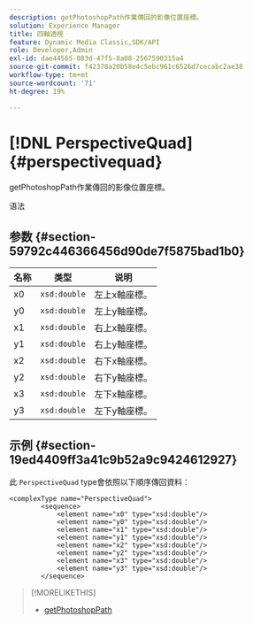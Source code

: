```yaml
---
description: getPhotoshopPath作業傳回的影像位置座標。
solution: Experience Manager
title: 四軸透視
feature: Dynamic Media Classic,SDK/API
role: Developer,Admin
exl-id: dae44565-083d-47f5-8a08-2567590315a4
source-git-commit: f42378a20b58e4c5ebc961c6526d7cecabc2ae38
workflow-type: tm+mt
source-wordcount: '71'
ht-degree: 19%

---
```


# [!DNL PerspectiveQuad]{#perspectivequad}

getPhotoshopPath作業傳回的影像位置座標。

语法

## 参数 {#section-59792c446366456d90de7f5875bad1b0}

| 名称 | 类型 | 说明 |
|---|---|---|
| x0 | `xsd:double` | 左上x軸座標。 |
| y0 | `xsd:double` | 左上y軸座標。 |
| x1 | `xsd:double` | 右上x軸座標。 |
| y1 | `xsd:double` | 右上y軸座標。 |
| x2 | `xsd:double` | 右下x軸座標。 |
| y2 | `xsd:double` | 右下y軸座標。 |
| x3 | `xsd:double` | 左下x軸座標。 |
| y3 | `xsd:double` | 左下y軸座標。 |

## 示例 {#section-19ed4409ff3a41c9b52a9c9424612927}

此 `PerspectiveQuad` type會依照以下順序傳回資料：

```
<complexType name="PerspectiveQuad">
        <sequence>
            <element name="x0" type="xsd:double"/>
            <element name="y0" type="xsd:double"/>
            <element name="x1" type="xsd:double"/>
            <element name="y1" type="xsd:double"/>
            <element name="x2" type="xsd:double"/>
            <element name="y2" type="xsd:double"/>
            <element name="x3" type="xsd:double"/>
            <element name="y3" type="xsd:double"/>
        </sequence>
```

>[!MORELIKETHIS]
>
>* [getPhotoshopPath](../../operations/c-operations-intro/c-methods/r-get-photoshop-path.md#reference-545f902f84194951ac04e947fdc803b9)

